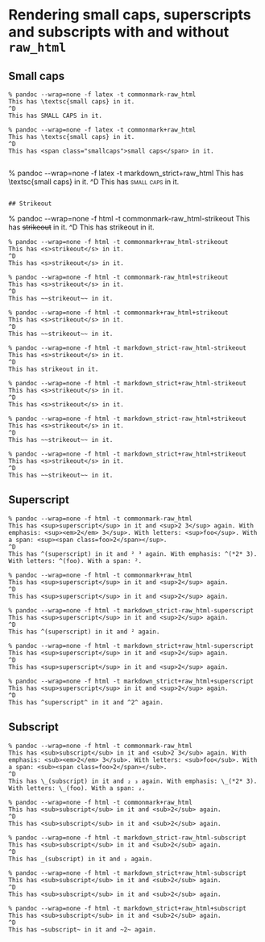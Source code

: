 # Rendering small caps, superscripts and subscripts with and without `raw_html`

## Small caps

```
% pandoc --wrap=none -f latex -t commonmark-raw_html
This has \textsc{small caps} in it.
^D
This has SMALL CAPS in it.
```

```
% pandoc --wrap=none -f latex -t commonmark+raw_html
This has \textsc{small caps} in it.
^D
This has <span class="smallcaps">small caps</span> in it.
```
```

```
% pandoc --wrap=none -f latex -t markdown_strict+raw_html
This has \textsc{small caps} in it.
^D
This has <span class="smallcaps">small caps</span> in it.
```

## Strikeout

```
% pandoc --wrap=none -f html -t commonmark-raw_html-strikeout
This has <s>strikeout</s> in it.
^D
This has strikeout in it.

```
% pandoc --wrap=none -f html -t commonmark+raw_html-strikeout
This has <s>strikeout</s> in it.
^D
This has <s>strikeout</s> in it.
```

```
% pandoc --wrap=none -f html -t commonmark-raw_html+strikeout
This has <s>strikeout</s> in it.
^D
This has ~~strikeout~~ in it.
```

```
% pandoc --wrap=none -f html -t commonmark+raw_html+strikeout
This has <s>strikeout</s> in it.
^D
This has ~~strikeout~~ in it.
```

```
% pandoc --wrap=none -f html -t markdown_strict-raw_html-strikeout
This has <s>strikeout</s> in it.
^D
This has strikeout in it.
```

```
% pandoc --wrap=none -f html -t markdown_strict+raw_html-strikeout
This has <s>strikeout</s> in it.
^D
This has <s>strikeout</s> in it.
```

```
% pandoc --wrap=none -f html -t markdown_strict-raw_html+strikeout
This has <s>strikeout</s> in it.
^D
This has ~~strikeout~~ in it.
```

```
% pandoc --wrap=none -f html -t markdown_strict+raw_html+strikeout
This has <s>strikeout</s> in it.
^D
This has ~~strikeout~~ in it.
```

## Superscript

```
% pandoc --wrap=none -f html -t commonmark-raw_html
This has <sup>superscript</sup> in it and <sup>2 3</sup> again. With emphasis: <sup><em>2</em> 3</sup>. With letters: <sup>foo</sup>. With a span: <sup><span class=foo>2</span></sup>.
^D
This has ^(superscript) in it and ² ³ again. With emphasis: ^(*2* 3). With letters: ^(foo). With a span: ².
```

```
% pandoc --wrap=none -f html -t commonmark+raw_html
This has <sup>superscript</sup> in it and <sup>2</sup> again.
^D
This has <sup>superscript</sup> in it and <sup>2</sup> again.
```

```
% pandoc --wrap=none -f html -t markdown_strict-raw_html-superscript
This has <sup>superscript</sup> in it and <sup>2</sup> again.
^D
This has ^(superscript) in it and ² again.
```

```
% pandoc --wrap=none -f html -t markdown_strict+raw_html-superscript
This has <sup>superscript</sup> in it and <sup>2</sup> again.
^D
This has <sup>superscript</sup> in it and <sup>2</sup> again.
```

```
% pandoc --wrap=none -f html -t markdown_strict+raw_html+superscript
This has <sup>superscript</sup> in it and <sup>2</sup> again.
^D
This has ^superscript^ in it and ^2^ again.
```

## Subscript

```
% pandoc --wrap=none -f html -t commonmark-raw_html
This has <sub>subscript</sub> in it and <sub>2 3</sub> again. With emphasis: <sub><em>2</em> 3</sub>. With letters: <sub>foo</sub>. With a span: <sub><span class=foo>2</span></sub>.
^D
This has \_(subscript) in it and ₂ ₃ again. With emphasis: \_(*2* 3). With letters: \_(foo). With a span: ₂.
```

```
% pandoc --wrap=none -f html -t commonmark+raw_html
This has <sub>subscript</sub> in it and <sub>2</sub> again.
^D
This has <sub>subscript</sub> in it and <sub>2</sub> again.
```

```
% pandoc --wrap=none -f html -t markdown_strict-raw_html-subscript
This has <sub>subscript</sub> in it and <sub>2</sub> again.
^D
This has _(subscript) in it and ₂ again.
```

```
% pandoc --wrap=none -f html -t markdown_strict+raw_html-subscript
This has <sub>subscript</sub> in it and <sub>2</sub> again.
^D
This has <sub>subscript</sub> in it and <sub>2</sub> again.
```

```
% pandoc --wrap=none -f html -t markdown_strict+raw_html+subscript
This has <sub>subscript</sub> in it and <sub>2</sub> again.
^D
This has ~subscript~ in it and ~2~ again.
```
